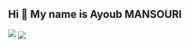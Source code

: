 ## Hi 👋 My name is Ayoub MANSOURI

<!--
**ayoub-mansouri4/ayoub-mansouri4** is a ✨ _special_ ✨ repository because its `README.md` (this file) appears on your GitHub profile.

--!>




<a href="https://github.com/ayoub-mansouri4"><img src="https://github-readme-stats.vercel.app/api?username=ayoub-mansouri4&show_icons=true&theme=gotham"  /></a>  <a href="https://github.com/ayoub-mansouri4"><img align="center" src="https://github-readme-stats.vercel.app/api/top-langs/?username=ayoub-mansouri4&layout=compact&theme=gotham&hide_border=true" /></a>




